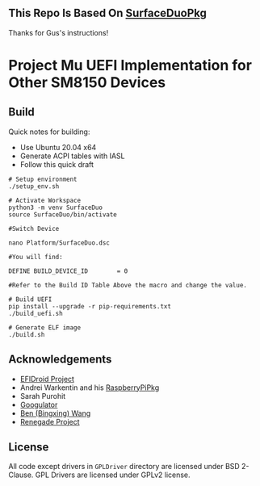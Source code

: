## This Repo Is Based On [SurfaceDuoPkg](https://github.com/Woa-Project/SurfaceDuoPkg/)
 Thanks for Gus's instructions!

# Project Mu UEFI Implementation for Other SM8150 Devices

## Build 

Quick notes for building:

- Use Ubuntu 20.04 x64
- Generate ACPI tables with IASL
- Follow this quick draft

```
# Setup environment
./setup_env.sh

# Activate Workspace
python3 -m venv SurfaceDuo
source SurfaceDuo/bin/activate

#Switch Device

nano Platform/SurfaceDuo.dsc

#You will find:

DEFINE BUILD_DEVICE_ID        = 0

#Refer to the Build ID Table Above the macro and change the value.

# Build UEFI
pip install --upgrade -r pip-requirements.txt
./build_uefi.sh

# Generate ELF image
./build.sh
```

## Acknowledgements

- [EFIDroid Project](http://efidroid.org)
- Andrei Warkentin and his [RaspberryPiPkg](https://github.com/andreiw/RaspberryPiPkg)
- Sarah Purohit
- [Googulator](https://github.com/Googulator/)
- [Ben (Bingxing) Wang](https://github.com/imbushuo/)
- [Renegade Project](https://github.com/edk2-porting/)

## License

All code except drivers in `GPLDriver` directory are licensed under BSD 2-Clause. 
GPL Drivers are licensed under GPLv2 license.

